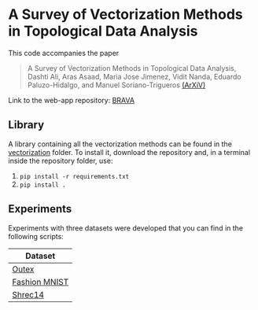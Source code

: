 # A Survey of Vectorization Methods in Topological Data Analysis

This code accompanies the paper 

> A Survey of Vectorization Methods in Topological Data Analysis, Dashti Ali, Aras Asaad, Maria Jose Jimenez, Vidit Nanda, Eduardo Paluzo-Hidalgo, and Manuel Soriano-Trigueros [(ArXiV)](https://arxiv.org/abs/2212.09703)

Link to the web-app repository: [BRAVA](https://github.com/dashtiali/vectorisation-app)

## Library

A library containing all the vectorization methods can be found in the [vectorization](https://github.com/Cimagroup/vectorization-maps/tree/master/vectorization) folder. 
To install it, download the repository and, in a terminal inside the repository folder, use:

1. `pip install -r requirements.txt`
2. `pip install .`

## Experiments

Experiments with three datasets were developed that you can find in the following scripts:

| Dataset                                                                                |
|----------------------------------------------------------------------------------------|
| [Outex](https://github.com/Cimagroup/vectorization-maps/blob/master/outex.py)          |
| [Fashion MNIST](https://github.com/Cimagroup/vectorization-maps/blob/master/fmnist.py) |
| [Shrec14](https://github.com/Cimagroup/vectorization-maps/blob/master/shrec14.py)      |

